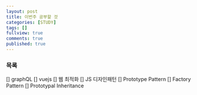 ```yaml
---
layout: post
title: 이번주 공부할 것
categories: [STUDY]
tags: []
fullview: true
comments: true
published: true
---
```


### 목록

[] graphQL
[] vuejs
[] 웹 최적화
[] JS 디자인패턴
  [] Prototype Pattern
  [] Factory Pattern
  [] Prototypal Inheritance